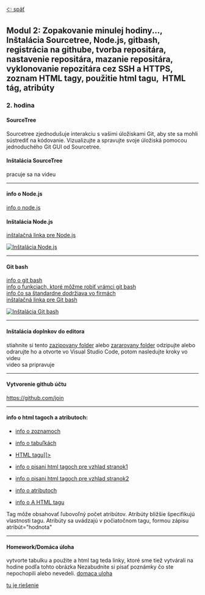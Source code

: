 [&#129188; späť](../../README.md)<br>

## Modul 2: Zopakovanie minulej hodiny..., Inštalácia Sourcetree, Node.js, gitbash, registrácia na githube, tvorba repositára, nastavenie repositára, mazanie repositára, vyklonovanie repozitára cez SSH a HTTPS, zoznam HTML tagy, použitie <a> html tagu, <img> HTML tág, atribúty

### 2. hodina

#### SourceTree<br>
Sourcetree zjednodušuje interakciu s vašimi úložiskami Git, aby ste sa mohli sústrediť na kódovanie. Vizualizujte a spravujte svoje úložiská pomocou jednoduchého Git GUI od Sourcetree.

#### Inštalácia SourceTree<br>
pracuje sa na videu

<hr>

#### info o Node.js<br>
<a href="https://www.w3schools.com/nodejs/nodejs_intro.asp" target="_blank">info o node.js</a><br>

#### Inštalácia Node.js<br>
<a href="https://nodejs.org/en/" target="_blank">inštalačná linka pre Node.js</a><br>

[![Inštalácia Node.js](http://img.youtube.com/vi/qw6MkX-cucU/0.jpg)](http://www.youtube.com/watch?v=qw6MkX-cucU "Inštalácia Node.js")
<br>

<hr>

#### Git bash<br>
<a href="https://git-scm.com/about" target="_blank">info o git bash</a><br>
<a href="https://git-scm.com/book/en/v2/Git-Branching-Basic-Branching-and-Merging" target="_blank">info o funkciach, ktoré môžme robiť vrámci git bash</a><br>
<a href="https://nvie.com/posts/a-successful-git-branching-model/" target="_blank">info čo sa štandardne dodržiava vo firmách</a><br>
<a href="https://gitforwindows.org/" target="_blank">inštalačná linka pre Git bash</a><br>

[![Inštalácia Git bash](http://img.youtube.com/vi/RdMf7TV0kic/0.jpg)](http://www.youtube.com/watch?v=RdMf7TV0kic "Inštalácia Git bash")
<br>

<hr>

#### Inštalácia doplnkov do editora<br>
stiahnite si tento [zazipovany folder](vscodeExtensions.zip) alebo [zararovany folder](vscodeExtensions.rar) odzipujte alebo odrarujte ho a otvorte vo Visual Studio Code, potom nasledujte kroky vo videu<br>
video sa pripravuje
<hr>

#### Vytvorenie github účtu<br>
 <https://github.com/join><br>

<hr>

#### info o html tagoch a atributoch:<br>
- <a href="https://www.w3schools.com/html/html_lists.asp" target="_blank">info o zoznamoch</a><br>
- <a href="https://www.w3schools.com/html/html_tables.asp" target="_blank">info o tabuľkách</a><br>


- <a href="https://www.w3schools.com/html/tags/tag_img.asp" target="_blank"><![CDATA[info o  <img>  HTML tagu]]></a><br>
- [info o pisani html tagoch pre vzhlad stranok1](https://www.w3schools.com/html/html_layout.asp)<br>
- [info o pisani html tagoch pre vzhlad stranok2](https://www.developer.com/lang/understanding-the-proper-way-to-lay-out-a-page-with-html5.html)<br>
- [info o atributoch](https://www.w3schools.com/html/html_attributes.asp)<br>
- [info o A HTML tagu](https://www.w3schools.com/tags/tag_a.asp)<br>

Tag môže obsahovať ľubovoľný počet atribútov.
Atribúty bližšie špecifikujú vlastnosti tagu.
Atribúty sa uvádzajú v počiatočnom tagu, formou zápisu atribút="hodnota"

<hr>

#### Homework/Domáca úloha<br>

vytvorte tabulku a použite a html tag teda linky, ktoré sme tiež vytvárali na hodine podľa tohto obrázka
Nezabudnite si písať poznámky čo ste nepochopili alebo nevedeli.
[domaca uloha](homework/homework.png)<br>

[tu je riešenie](homework/solution.html)<br>
